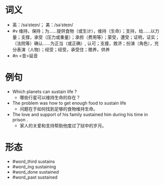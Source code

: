 # 词义
- 英：/səˈsteɪn/； 美：/səˈsteɪn/
- #v 维持，保持；为……提供食物（或生计），维持（生命）；支持，给……以力量；支撑，承受（压力或重量）；承担（费用等）；蒙受，遭受；证明，证实；（法院等）确认……为正当（或正确）, 认可；支援，救济；扮演（角色），充分表演（人物）；经受；经受，承受住；赡养，供养
- #n <音>延音
# 例句
- Which planets can sustain life ?
	- 哪些行星可以维持生命的存在？
- The problem was how to get enough food to sustain life
	- 问题在于如何找到足够的食物维持生命。
- The love and support of his family sustained him during his time in prison .
	- 家人的关爱和支持帮助他度过了狱中的岁月。
# 形态
- #word_third sustains
- #word_ing sustaining
- #word_done sustained
- #word_past sustained
